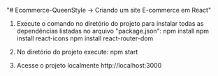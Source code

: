 "# Ecommerce-QueenStyle -> Criando um site E-commerce em React"

1) Execute o comando no diretório do projeto para instalar todas as dependências listadas no arquivo "package.json":
    npm install
    npm install react-icons
    npm install react-router-dom

2) No diretório do projeto execute: 
    npm start

3) Acesse o projeto localmente
    http://localhost:3000


